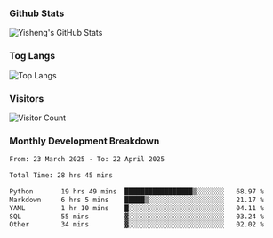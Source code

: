 ### Github Stats
![Yisheng's GitHub Stats](https://github-readme-stats-9qabuvhk1-gongyisheng.vercel.app/api?username=gongyisheng&count_private=true&show_icons=true)
### Tog Langs
![Top Langs](https://github-readme-stats-9qabuvhk1-gongyisheng.vercel.app/api/top-langs/?username=gongyisheng&layout=compact)
### Visitors
![Visitor Count](https://profile-counter.glitch.me/gongyisheng/count.svg)
### Monthly Development Breakdown
<!--START_SECTION:waka-->

```txt
From: 23 March 2025 - To: 22 April 2025

Total Time: 28 hrs 45 mins

Python       19 hrs 49 mins  █████████████████▒░░░░░░░   68.97 %
Markdown     6 hrs 5 mins    █████▒░░░░░░░░░░░░░░░░░░░   21.17 %
YAML         1 hr 10 mins    █░░░░░░░░░░░░░░░░░░░░░░░░   04.11 %
SQL          55 mins         ▓░░░░░░░░░░░░░░░░░░░░░░░░   03.24 %
Other        34 mins         ▓░░░░░░░░░░░░░░░░░░░░░░░░   02.02 %
```

<!--END_SECTION:waka-->
